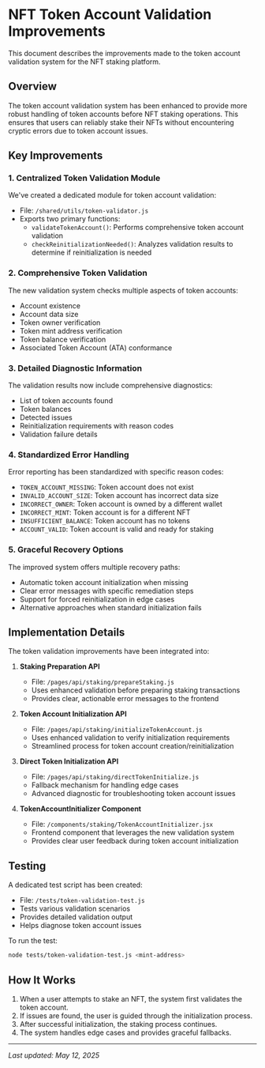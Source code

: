 # NFT Token Account Validation Improvements

This document describes the improvements made to the token account validation system for the NFT staking platform.

## Overview

The token account validation system has been enhanced to provide more robust handling of token accounts before NFT staking operations. This ensures that users can reliably stake their NFTs without encountering cryptic errors due to token account issues.

## Key Improvements

### 1. Centralized Token Validation Module

We've created a dedicated module for token account validation:
- File: `/shared/utils/token-validator.js`
- Exports two primary functions:
  - `validateTokenAccount()`: Performs comprehensive token account validation
  - `checkReinitializationNeeded()`: Analyzes validation results to determine if reinitialization is needed

### 2. Comprehensive Token Validation

The new validation system checks multiple aspects of token accounts:
- Account existence
- Account data size
- Token owner verification
- Token mint address verification 
- Token balance verification
- Associated Token Account (ATA) conformance

### 3. Detailed Diagnostic Information

The validation results now include comprehensive diagnostics:
- List of token accounts found
- Token balances
- Detected issues
- Reinitialization requirements with reason codes
- Validation failure details

### 4. Standardized Error Handling

Error reporting has been standardized with specific reason codes:
- `TOKEN_ACCOUNT_MISSING`: Token account does not exist
- `INVALID_ACCOUNT_SIZE`: Token account has incorrect data size
- `INCORRECT_OWNER`: Token account is owned by a different wallet
- `INCORRECT_MINT`: Token account is for a different NFT
- `INSUFFICIENT_BALANCE`: Token account has no tokens
- `ACCOUNT_VALID`: Token account is valid and ready for staking

### 5. Graceful Recovery Options

The improved system offers multiple recovery paths:
- Automatic token account initialization when missing
- Clear error messages with specific remediation steps
- Support for forced reinitialization in edge cases
- Alternative approaches when standard initialization fails

## Implementation Details

The token validation improvements have been integrated into:

1. **Staking Preparation API**
   - File: `/pages/api/staking/prepareStaking.js`
   - Uses enhanced validation before preparing staking transactions
   - Provides clear, actionable error messages to the frontend

2. **Token Account Initialization API**
   - File: `/pages/api/staking/initializeTokenAccount.js`
   - Uses enhanced validation to verify initialization requirements
   - Streamlined process for token account creation/reinitialization

3. **Direct Token Initialization API**
   - File: `/pages/api/staking/directTokenInitialize.js`
   - Fallback mechanism for handling edge cases
   - Advanced diagnostic for troubleshooting token account issues

4. **TokenAccountInitializer Component**
   - File: `/components/staking/TokenAccountInitializer.jsx`
   - Frontend component that leverages the new validation system
   - Provides clear user feedback during token account initialization

## Testing

A dedicated test script has been created:
- File: `/tests/token-validation-test.js`
- Tests various validation scenarios
- Provides detailed validation output
- Helps diagnose token account issues

To run the test:
```bash
node tests/token-validation-test.js <mint-address>
```

## How It Works

1. When a user attempts to stake an NFT, the system first validates the token account.
2. If issues are found, the user is guided through the initialization process.
3. After successful initialization, the staking process continues.
4. The system handles edge cases and provides graceful fallbacks.

---

*Last updated: May 12, 2025*